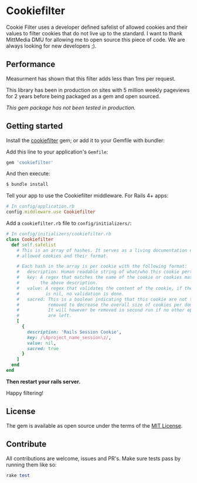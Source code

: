 # Cookiefilter
Cookie Filter uses a developer defined safelist of allowed cookies and their
values to filter cookies that do not live up to the standard. I want to thank
MittMedia DMU for allowing me to open source this piece of code. We are always
looking for new developers ;).

## Performance
Measurment has shown that this filter adds less than 1ms per request.

This library has been in production on sites with 5 million weekly pageviews
for 2 years before being packaged as a gem and open sourced.

*This gem package has not been tested in production.*

## Getting started
Install the [cookiefilter](http://rubygems.org/StefanWallin/cookiefilter) gem;
or add it to your Gemfile with bundler:

Add this line to your application's `Gemfile`:
```ruby
gem 'cookiefilter'
```

And then execute:
```bash
$ bundle install
```

Tell your app to use the Cookiefilter middleware.
For Rails 4+ apps:

```ruby
# In config/application.rb
config.middleware.use Cookiefilter
```

Add a `cookiefilter.rb` file to `config/initializers/`:
```ruby
# In config/initializers/cookiefilter.rb
class Cookiefilter
  def self.safelist
    # This is an array of hashes. It serves as a living documentation of our
    # allowed cookies and their format.

    # Each hash in the array is per cookie with the following format:
    #   description: Human readable string of what/who this cookie pertains.
    #   key: A regex that matches the name of the cookie or cookies matching
    #        the above description.
    #   value: A regex that validates the content of the cookie, if the regex
    #          is nil, no validation is done.
    #   sacred: This is a boolean indicating that this cookie are not to be
    #           removed to decrease the overall size of cookies per domain.
    #           It will however be removed in second run if no other options
    #           are left.
    [
      {
        description: 'Rails Session Cookie',
        key: /\Aproject_name_session\z/,
        value: nil,
        sacred: true
      }
    ]
  end
end
```

**Then restart your rails server.**

Happy filtering!

## License
The gem is available as open source under the terms of the
[MIT License](http://opensource.org/licenses/MIT).

## Contribute
All contributions are welcome, issues and PR's.
Make sure tests pass by running them like so:
```ruby
rake test
```
